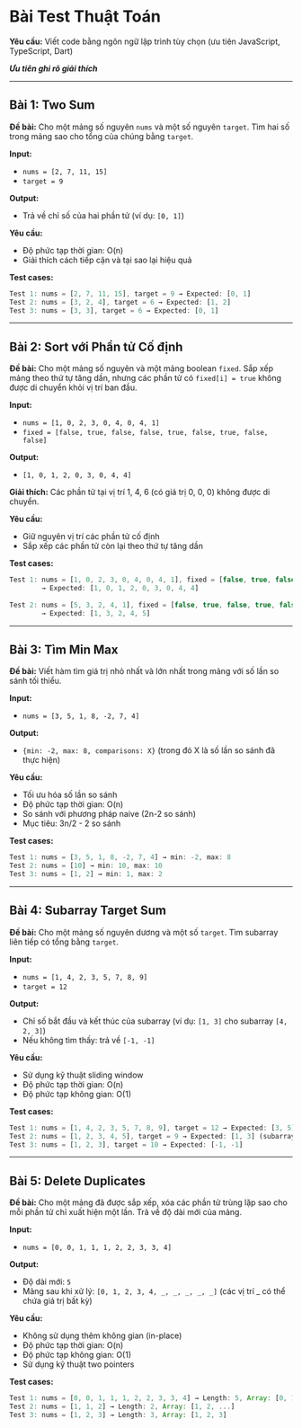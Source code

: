 # Bài Test Thuật Toán

**Yêu cầu:** Viết code bằng ngôn ngữ lập trình tùy chọn (ưu tiên JavaScript, TypeScript, Dart)

***Ưu tiên ghi rõ giải thích***

---

## Bài 1: Two Sum

**Đề bài:**
Cho một mảng số nguyên `nums` và một số nguyên `target`. Tìm hai số trong mảng sao cho tổng của chúng bằng `target`.

**Input:**
- `nums = [2, 7, 11, 15]`
- `target = 9`

**Output:**
- Trả về chỉ số của hai phần tử (ví dụ: `[0, 1]`)

**Yêu cầu:**
- Độ phức tạp thời gian: O(n)
- Giải thích cách tiếp cận và tại sao lại hiệu quả

**Test cases:**
```javascript
Test 1: nums = [2, 7, 11, 15], target = 9 → Expected: [0, 1]
Test 2: nums = [3, 2, 4], target = 6 → Expected: [1, 2]
Test 3: nums = [3, 3], target = 6 → Expected: [0, 1]
```

--- 

## Bài 2: Sort với Phần tử Cố định

**Đề bài:**
Cho một mảng số nguyên và một mảng boolean `fixed`. Sắp xếp mảng theo thứ tự tăng dần, nhưng các phần tử có `fixed[i] = true` không được di chuyển khỏi vị trí ban đầu.

**Input:**
- `nums = [1, 0, 2, 3, 0, 4, 0, 4, 1]`
- `fixed = [false, true, false, false, true, false, true, false, false]`

**Output:**
- `[1, 0, 1, 2, 0, 3, 0, 4, 4]`

**Giải thích:** Các phần tử tại vị trí 1, 4, 6 (có giá trị 0, 0, 0) không được di chuyển.

**Yêu cầu:**
- Giữ nguyên vị trí các phần tử cố định
- Sắp xếp các phần tử còn lại theo thứ tự tăng dần

**Test cases:**
```javascript
Test 1: nums = [1, 0, 2, 3, 0, 4, 0, 4, 1], fixed = [false, true, false, false, true, false, true, false, false]
        → Expected: [1, 0, 1, 2, 0, 3, 0, 4, 4]
        
Test 2: nums = [5, 3, 2, 4, 1], fixed = [false, true, false, true, false]
        → Expected: [1, 3, 2, 4, 5]
```

---

## Bài 3: Tìm Min Max

**Đề bài:**
Viết hàm tìm giá trị nhỏ nhất và lớn nhất trong mảng với số lần so sánh tối thiểu.

**Input:**
- `nums = [3, 5, 1, 8, -2, 7, 4]`

**Output:**
- `{min: -2, max: 8, comparisons: X}` (trong đó X là số lần so sánh đã thực hiện)

**Yêu cầu:**
- Tối ưu hóa số lần so sánh
- Độ phức tạp thời gian: O(n)
- So sánh với phương pháp naive (2n-2 so sánh)
- Mục tiêu: 3n/2 - 2 so sánh

**Test cases:**
```javascript
Test 1: nums = [3, 5, 1, 8, -2, 7, 4] → min: -2, max: 8
Test 2: nums = [10] → min: 10, max: 10
Test 3: nums = [1, 2] → min: 1, max: 2
```

---

## Bài 4: Subarray Target Sum

**Đề bài:**
Cho một mảng số nguyên dương và một số `target`. Tìm subarray liên tiếp có tổng bằng `target`.

**Input:**
- `nums = [1, 4, 2, 3, 5, 7, 8, 9]`
- `target = 12`

**Output:**
- Chỉ số bắt đầu và kết thúc của subarray (ví dụ: `[1, 3]` cho subarray `[4, 2, 3]`)
- Nếu không tìm thấy: trả về `[-1, -1]`

**Yêu cầu:**
- Sử dụng kỹ thuật sliding window
- Độ phức tạp thời gian: O(n)
- Độ phức tạp không gian: O(1)

**Test cases:**
```javascript
Test 1: nums = [1, 4, 2, 3, 5, 7, 8, 9], target = 12 → Expected: [3, 5] (subarray [3, 5, 4])
Test 2: nums = [1, 2, 3, 4, 5], target = 9 → Expected: [1, 3] (subarray [2, 3, 4])
Test 3: nums = [1, 2, 3], target = 10 → Expected: [-1, -1]
```

---

## Bài 5: Delete Duplicates

**Đề bài:**
Cho một mảng đã được sắp xếp, xóa các phần tử trùng lặp sao cho mỗi phần tử chỉ xuất hiện một lần. Trả về độ dài mới của mảng.

**Input:**
- `nums = [0, 0, 1, 1, 1, 2, 2, 3, 3, 4]`

**Output:**
- Độ dài mới: `5`
- Mảng sau khi xử lý: `[0, 1, 2, 3, 4, _, _, _, _, _]` (các vị trí _ có thể chứa giá trị bất kỳ)

**Yêu cầu:**
- Không sử dụng thêm không gian (in-place)
- Độ phức tạp thời gian: O(n)
- Độ phức tạp không gian: O(1)
- Sử dụng kỹ thuật two pointers

**Test cases:**
```javascript
Test 1: nums = [0, 0, 1, 1, 1, 2, 2, 3, 3, 4] → Length: 5, Array: [0, 1, 2, 3, 4, ...]
Test 2: nums = [1, 1, 2] → Length: 2, Array: [1, 2, ...]
Test 3: nums = [1, 2, 3] → Length: 3, Array: [1, 2, 3]
```
